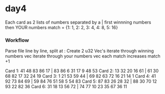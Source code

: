 # day4
Each card as 2 lists of numbers
separated by a |
first winnning numbers then YOUR numbers
match = {1: 1, 2: 2, 3: 4, 4: 8, 5: 16}

### Workflow
Parse file line by line, split at :
Create 2 u32 Vec's
iterate through winning numbers vec
    iterate through your numbers vec
    each match increases match +1

Card 1: 41 48 83 86 17 | 83 86  6 31 17  9 48 53
Card 2: 13 32 20 16 61 | 61 30 68 82 17 32 24 19
Card 3:  1 21 53 59 44 | 69 82 63 72 16 21 14  1
Card 4: 41 92 73 84 69 | 59 84 76 51 58  5 54 83
Card 5: 87 83 26 28 32 | 88 30 70 12 93 22 82 36
Card 6: 31 18 13 56 72 | 74 77 10 23 35 67 36 11
